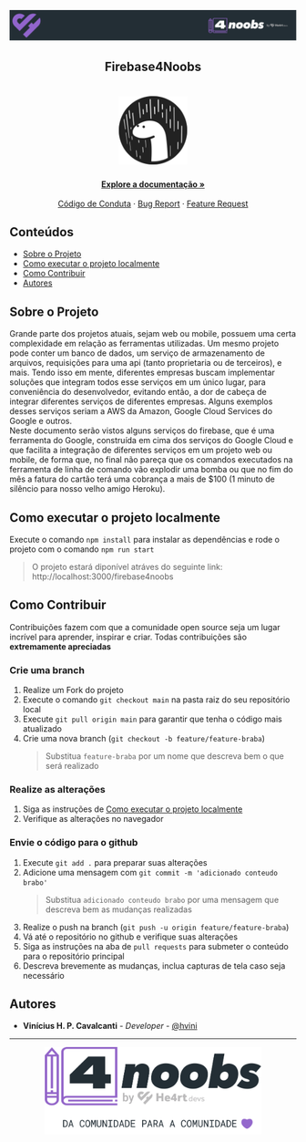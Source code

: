 <!-- Logo 4noobs -->

<p align="center">
  <a href="https://github.com/he4rt/4noobs" target="_blank">
    <img src="./.github/header_4noobs.svg">
  </a>
</p>

<!-- Title -->

<p align="center">
  <h2 align="center">Firebase4Noobs</h2>

  <h1 align="center"><img src="./.github/deno.svg" alt="Imagem da linguagem" width="120"></h1>

  <p align="center">
    <a href="https://hvini.github.io/firebase4noobs/"><strong>Explore a documentação »</strong></a>
    <br />
    <br />
    <a href="https://github.com/hvini/firebase4noobs/blob/develop/code_of_conduct.md">Código de Conduta</a>
    ·
    <a href="https://github.com/hvini/firebase4noobs/issues">Bug Report</a>
    ·
    <a href="https://github.com/hvini/firebase4noobs/issues">Feature Request</a>
  </p>
</p>

<!-- TABLE OF CONTENTS -->

## Conteúdos

- [Sobre o Projeto](#sobre-o-projeto)
- [Como executar o projeto localmente](#como-executar-o-projeto-localmente)
- [Como Contribuir](#como-contribuir)
- [Autores](#autores)

 <!-- ABOUT THE PROJECT -->

## Sobre o Projeto
Grande parte dos projetos atuais, sejam web ou mobile, possuem uma certa complexidade em relação as ferramentas utilizadas. Um mesmo projeto pode conter um banco de dados, um serviço de armazenamento de arquivos, requisições para uma api (tanto proprietaria ou de terceiros), e mais. Tendo isso em mente, diferentes empresas buscam implementar soluções que integram todos esse serviços em um único lugar, para conveniência do desenvolvedor, evitando então, a dor de cabeça de integrar diferentes serviços de diferentes empresas. Alguns exemplos desses serviços seriam a AWS da Amazon, Google Cloud Services do Google e outros.  
Neste documento serão vistos alguns serviços do firebase, que é uma ferramenta do Google, construída em cima dos serviços do Google Cloud e que facilita a integração de diferentes serviços em um projeto web ou mobile, de forma que, no final não pareça que os comandos executados na ferramenta de linha de comando vão explodir uma bomba ou que no fim do mês a fatura do cartão terá uma cobrança a mais de $100 (1 minuto de silêncio para nosso velho amigo Heroku).

<!-- RUN LOCALLY -->

## Como executar o projeto localmente

Execute o comando `npm install` para instalar as dependências e rode o projeto com o comando `npm run start`  
  > O projeto estará diponível atráves do seguinte link: http://localhost:3000/firebase4noobs

  
<!-- CONTRIBUTING -->

## Como Contribuir

Contribuições fazem com que a comunidade open source seja um lugar incrível para aprender, inspirar e criar. Todas contribuições
são **extremamente apreciadas**

### Crie uma branch

1. Realize um Fork do projeto
1. Execute o comando `git checkout main` na pasta raiz do seu repositório local
1. Execute `git pull origin main` para garantir que tenha o código mais atualizado
1. Crie uma nova branch (`git checkout -b feature/feature-braba`)  
    > Substitua `feature-braba` por um nome que descreva bem o que será realizado

### Realize as alterações
1. Siga as instruções de [Como executar o projeto localmente](#como-executar-o-projeto-localmente)
1. Verifique as alterações no navegador

### Envie o código para o github
1. Execute `git add .` para preparar suas alterações
1. Adicione uma mensagem com `git commit -m 'adicionado conteudo brabo'`
    > Substitua `adicionado conteudo brabo` por uma mensagem que descreva bem as mudanças realizadas
1. Realize o push na branch (`git push -u origin feature/feature-braba`)
1. Vá até o repositório no github e verifique suas alterações
1. Siga as instruções na aba de `pull requests` para submeter o conteúdo para o repositório principal
1. Descreva brevemente as mudanças, inclua capturas de tela caso seja necessário

## Autores

- **Vinícius H. P. Cavalcanti** - _Developer_ - [@hvini](https://github.com/hvini)

---

<p align="center">
  <a href="https://github.com/he4rt/4noobs" target="_blank">
    <img src="./.github/footer_4noobs.svg" width="380">
  </a>
</p>